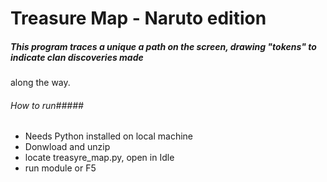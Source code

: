 # Treasure Map - Naruto edition

##### This program traces a unique a path on the screen, drawing "tokens" to indicate clan discoveries made
along the way. 

###### How to run##### 
* Needs Python installed on local machine
* Donwload and unzip
* locate treasyre_map.py, open in Idle
* run module or F5
